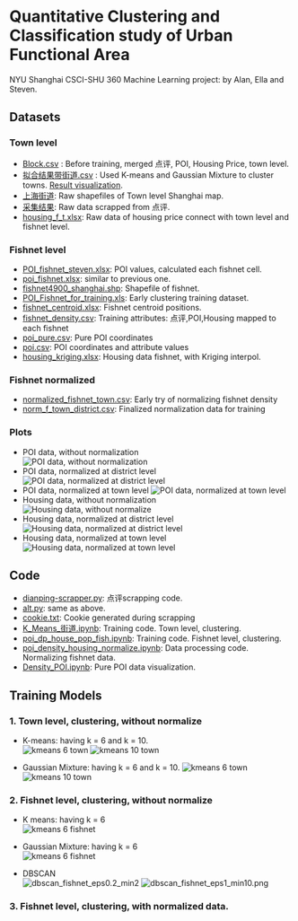 # Quantitative Clustering and Classification study of Urban Functional Area
NYU Shanghai CSCI-SHU 360 Machine Learning project: by Alan, Ella and Steven. 

## Datasets
### Town level
* [Block.csv](Block.csv) : Before training, merged 点评, POI, Housing Price, town level.
* [拟合结果带街道.csv](拟合结果带街道.csv) : Used K-means and Gaussian Mixture to cluster towns. [Result visualization](#).
* [上海街道](/上海街道): Raw shapefiles of Town level Shanghai map.
* [采集结果](/采集结果): Raw data scrapped from 点评.
* [housing_f_t.xlsx](housing_f_t.xlsx): Raw data of housing price connect with town level and fishnet level.
### Fishnet level
* [POI_fishnet_steven.xlsx](POI_fishnet_steven.xlsx): POI values, calculated each fishnet cell.
* [poi_fishnet.xlsx](poi_fishnet.xlsx): similar to previous one.
* [fishnet4900_shanghai.shp](fishnet4900_shanghai.shp): Shapefile of fishnet.
* [POI_Fishnet_for_training.xls](POI_Fishnet_for_training.xls): Early clustering training dataset. 
* [fishnet_centroid.xlsx](fishnet_centroid.xlsx): Fishnet centroid positions.
* [fishnet_density.csv](fishnet_density.csv): Training attributes: 点评,POI,Housing mapped to each fishnet
* [poi_pure.csv](poi_pure.csv): Pure POI coordinates
* [poi.csv](poi.csv): POI coordinates and attribute values
* [housing_kriging.xlsx](housing_kriging.xlsx): Housing data fishnet, with Kriging interpol.
### Fishnet normalized
* [normalized_fishnet_town.csv](normalized_fishnet_town.csv): Early try of normalizing fishnet density
* [norm_f_town_district.csv](norm_f_town_district.csv): Finalized normalization data for training
### Plots
* POI data, without normalization       
![POI data, without normalization](plots/poi_weight.png)
* POI data, normalized at district level
![POI data, normalized at district level](plots/norm_poi_district.png)
* POI data, normalized at town level
![POI data, normalized at town level](plots/norm_poi_town.png)
* Housing data, without normalization       
![Housing data, without normalize](plots/without_house.png)
* Housing data, normalized at district level
![Housing data, normalized at district level](plots/norm_house_district.png)
* Housing data, normalized at town level
![Housing data, normalized at town level](plots/norm_house_town.png)
## Code
* [dianping-scrapper.py](dianping-scrapper.py): 点评scrapping code.
* [alt.py](alt.py): same as above.
* [cookie.txt](cookie.txt): Cookie generated during scrapping
* [K_Means_街道.ipynb](K_Means_街道.ipynb): Training code. Town level, clustering.
* [poi_dp_house_pop_fish.ipynb](poi_dp_house_pop_fish.ipynb): Training code. Fishnet level, clustering.
* [poi_density_housing_normalize.ipynb](poi_density_housing_normalize.ipynb): Data processing code. Normalizing fishnet data. 
* [Density_POI.ipynb](Density_POI.ipynb): Pure POI data visualization. 

## Training Models
### 1. Town level, clustering, without normalize
* K-means: having k = 6 and k = 10.         
![kmeans 6 town](plots/town_km6.png)
![kmeans 10 town](plots/town_km10.png)

* Gaussian Mixture: having k = 6 and k = 10. 
![kmeans 6 town](plots/town_gm6.png)
![kmeans 10 town](plots/town_gm10.png)

### 2. Fishnet level, clustering, without normalize
* K means: having k = 6                   
![kmeans 6 fishnet](plots/km6_fishnet.png)

* Gaussian Mixture: having k = 6          
![kmeans 6 fishnet](plots/gm6_fishnet.png)

* DBSCAN                                            
![dbscan_fishnet_eps0.2_min2](plots/dbscan_fishnet_eps0.2_min2.png)
![dbscan_fishnet_eps1_min10.png](plots/dbscan_fishnet_eps1_min10.png)

### 3. Fishnet level, clustering, with normalized data.